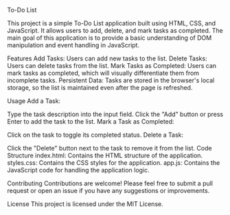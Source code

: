 To-Do List 

This project is a simple To-Do List application built using HTML, CSS, and JavaScript. It allows users to add, delete, and mark tasks as completed. The main goal of this application is to provide a basic understanding of DOM manipulation and event handling in JavaScript.

Features
Add Tasks: Users can add new tasks to the list.
Delete Tasks: Users can delete tasks from the list.
Mark Tasks as Completed: Users can mark tasks as completed, which will visually differentiate them from incomplete tasks.
Persistent Data: Tasks are stored in the browser's local storage, so the list is maintained even after the page is refreshed.

Usage
Add a Task:

Type the task description into the input field.
Click the "Add" button or press Enter to add the task to the list.
Mark a Task as Completed:

Click on the task to toggle its completed status.
Delete a Task:

Click the "Delete" button next to the task to remove it from the list.
Code Structure
index.html: Contains the HTML structure of the application.
styles.css: Contains the CSS styles for the application.
app.js: Contains the JavaScript code for handling the application logic.


Contributing
Contributions are welcome! Please feel free to submit a pull request or open an issue if you have any suggestions or improvements.

License
This project is licensed under the MIT License.
